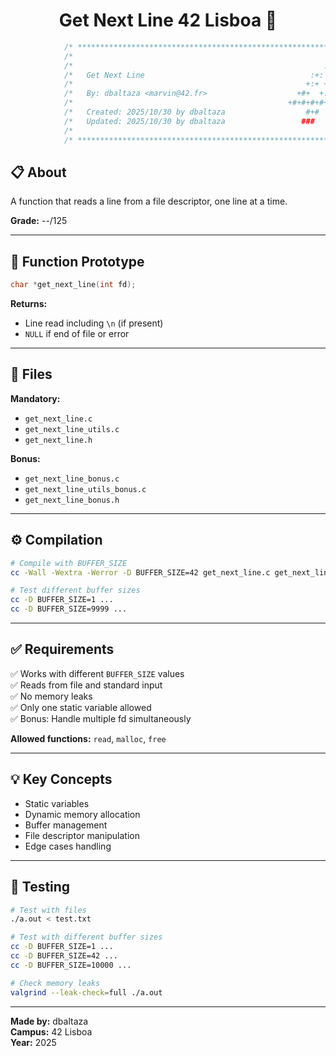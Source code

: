 <h1 align="center">Get Next Line 42 Lisboa 📖</h1>

```c
            /* ************************************************************************** */
            /*                                                                            */
            /*                                                        :::      ::::::::   */
            /*   Get Next Line                                     :+:      :+:    :+:   */
            /*                                                    +:+ +:+         +:+     */
            /*   By: dbaltaza <marvin@42.fr>                    +#+  +:+       +#+        */
            /*                                                +#+#+#+#+#+   +#+           */
            /*   Created: 2025/10/30 by dbaltaza                  #+#    #+#             */
            /*   Updated: 2025/10/30 by dbaltaza                 ###   ########.fr       */
            /*                                                                            */
            /* ************************************************************************** */
```

## 📋 About

A function that reads a line from a file descriptor, one line at a time.

**Grade:** --/125

---

## 🎯 Function Prototype

```c
char *get_next_line(int fd);
```

**Returns:**
- Line read including `\n` (if present)
- `NULL` if end of file or error

---

## 📂 Files

**Mandatory:**
- `get_next_line.c`
- `get_next_line_utils.c`
- `get_next_line.h`

**Bonus:**
- `get_next_line_bonus.c`
- `get_next_line_utils_bonus.c`
- `get_next_line_bonus.h`

---

## ⚙️ Compilation

```bash
# Compile with BUFFER_SIZE
cc -Wall -Wextra -Werror -D BUFFER_SIZE=42 get_next_line.c get_next_line_utils.c

# Test different buffer sizes
cc -D BUFFER_SIZE=1 ...
cc -D BUFFER_SIZE=9999 ...
```

---

## ✅ Requirements

✅ Works with different `BUFFER_SIZE` values  
✅ Reads from file and standard input  
✅ No memory leaks  
✅ Only one static variable allowed  
✅ Bonus: Handle multiple fd simultaneously  

**Allowed functions:** `read`, `malloc`, `free`

---

## 💡 Key Concepts

- Static variables
- Dynamic memory allocation
- Buffer management
- File descriptor manipulation
- Edge cases handling

---

## 🧪 Testing

```bash
# Test with files
./a.out < test.txt

# Test with different buffer sizes
cc -D BUFFER_SIZE=1 ...
cc -D BUFFER_SIZE=42 ...
cc -D BUFFER_SIZE=10000 ...

# Check memory leaks
valgrind --leak-check=full ./a.out
```

---

**Made by:** dbaltaza  
**Campus:** 42 Lisboa  
**Year:** 2025
